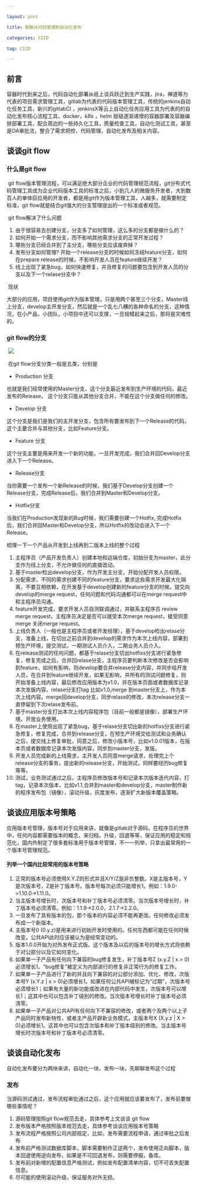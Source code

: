 ```yaml
---

layout: post

title: 聊聊从代码管理到自动化发布

categories: CICD

tag: CICD

---
```


## 前言

​	   容器时代到来之后，代码自动化部署从纸上谈兵跃迁到生产实践，jira，禅道等为代表的项目需求管理工具，gitlab为代表的代码版本管理工具，传统的jenkins自动化任务工具，新兴的gitlabCI ，jenkinsX等云上自动化任务应用工具为代表的的自动化发布核心流程工具，docker，k8s ，helm 层级逐渐递增的容器部署及容器编排部署工具，配合周边的一些持久化工具，质量检查工具，自动化测试工具，甚至是OA审批流，整合了需求把控，代码管理，自动化发布及相关内容。

## 谈谈git flow

### 	什么是git flow

​     git flow版本管理流程，可以满足绝大部分企业的代码管理规范流程，git分布式代码管理工具成为企业代码版本工具的标准之后，小到几人的微服务开发者，大到数百人的单体巨应用的开发者，都是用git作为版本管理工具，人越多，就需要制定标准，git flow就是结合git强大的分支管理提出的一个标准或者规范。

​    git flow解决了什么问题

1. 由于很容易去创建分支，分支多了如何管理，这么多的分支都是做什么的？
2. 如何开始一个需求分支，而不影响其他需求分支的正常开发过程？
3. 哪些分支已经合并到了主分支，哪些分支应该废弃掉？
4. 发布分支如何管理? 开始一个release分支的时候如何冻结feature分支，如何在prepare release的时候，不影响开发人员在feature继续开发？
5. 线上出现了紧急bug，如何快速修复，并且修复的问题要包含到开发人员的分支以及下一个relase分支中？

​     现状

​	   大部分的应用，项目使用git作为版本管理，只是用两个甚至三个分支，Master线上分支，develop主开发分支，然后就是一个乱七八糟的各种命名的分支，这种情况，在小产品，小团队，小项目中还可以支撑，一旦规模起来之后，那将是灾难性的。

### 	git flow的分支

​		![](https://github.com/superhxf/superhxf.github.io/blob/master/_posts/images/o_git-flow-nvie.jpg?raw=true)

​     在git flow分支分类一般是五类，分别是

- Production 分支

也就是我们经常使用的Master分支，这个分支最近发布到生产环境的代码，最近发布的Release， 这个分支只能从其他分支合并，不能在这个分支做任何的修改。

- Develop 分支

这个分支是我们是我们的主开发分支，包含所有要发布到下一个Release的代码，这个主要合并与其他分支，比如Feature分支。

- Feature 分支

这个分支主要是用来开发一个新的功能，一旦开发完成，我们合并回Develop分支进入下一个Release。

- Release分支

当你需要一个发布一个新Release的时候，我们基于Develop分支创建一个Release分支，完成Release后，我们合并到Master和Develop分支。

- Hotfix分支

当我们在Production发现新的Bug时候，我们需要创建一个Hotfix, 完成Hotfix后，我们合并回Master和Develop分支，所以Hotfix的改动会进入下一个Release。



梳理一下一个产品从开发到上线再到二版本上线的整个过程

1. 主程序员（产品开发负责人）创建本地和远端仓库，初始分支为master，此分支作为线上分支，不允许做任何的直接改动。
2. 基于master检出develop分支，作为开发主分支，开始分配开发人员权限。
3. 分配需求，不同的需求创建不同的feature分支，要求这些需求开发最大化隔离，不要互相依赖，在开发基于develop创建新的feature分支的时候，提交向develop的merge request，任何问题和代码沟通都可以在merge request中和主程序员沟通。
4. feature开发完成，要求开发人员自测联调通过，并联系主程序员 review merge request，主程序员决定是否可以接受本次merge request，接受同意merge 关闭merge request。
5. 上线负责人（一般也是主程序员或者开发经理），基于develop检出relase分支，准备上线，在切出之前合并到develop的需求作为本次上线内容，部署到预生产环境，提交测试，一期测试人员介入，二期业务人员介入。
6. 在release测试的任何问题，都基于relase分支切出hotfixs分支进行紧急修复，修复完成之后，合并回relase分支，主程序员要判断本次修改是否会影响到feature，如何有影响，则develop要合并release分支内容，并同步给开发人员，在合并到feature继续开发，如果无影响，并所有的测试问题修复，则开始准备上线内容，最后修改应用版本为v1.0，并在版本页面或者数据库记录本次发版内容，relase分支打tag 比如v1.0,merge 到master分支上，作为本次上线内容。merge回develop分支，同步relase的修改，本次release分支一直停留到下次relase发布前。
7. 基于master分支打出本次上线内容程序包（目前一般都是镜像），部署生产环境，开放业务使用。
8. 在master上使用出现了紧急bug，基于relase分支切出新的hotfixs分支进行紧急修复，修复完成，合并到release分支，在预生产环境交给测试和业务确认之后，提交线上修复审批，同意之后，修改小版本号，比如v1.0.01版本，在版本页或者数据库记录本次发版内容，同步到master分支，发版。
9. 开发人员完成新的上线需求，主开发人员同意merge请求，处理完上个release分支的事务，提出新的release分支，开始测试，同样要经历bug修复等等。
10. 测试，业务测试通过之后，主程序员修改版本号和记录本次版本迭代内容，打tag，记录本次版本，比如v1.1,合并到master和develop分支，master制作新的程序发布包（镜像），滚动升级，灰度发布，逐渐扩大新版本覆盖策略。

## 谈谈应用版本号策略

​    应用版本号管理，版本号对于应用来讲，就像是gitlab对于源码，在程序员的世界中，任何内容都需要版本的概念，来归档，升级，回退等等，保证应用的稳定和规范化，国内外制定了很多套标准用于版本号管理，不一一列举，只拿出最常用的一个版本号管理规范。

#### 列举一个国内比较常用的版本号策略

1. ​	正常的版本号必须使用X.Y.Z的形式并且X/Y/Z是非负整数。X是主版本号，Y是次版本号，Z是补丁版本号。版本号每次必须只能增长1。例如：1.9.0->1.10.0->1.11.0。
2. 当主版本号增长时，次版本号和补丁版本号必须清零。当次版本号增长时，补丁版本号必须清零。例如：1.1.9->2.0.0，2.1.7->2.2.0。
3. 一旦发布了具有版本的包，那个版本的内容必须不能再更改。任何修改必须发布成一个新版本。
4. 主版本号0 (0.y.z)是用来进行初始开发时使用的。任何东西都可能在任何时候改变。公共API此时应该被认为是经常变动的。
5. 版本1.0.0开始为对外发布正式版。这个版本及以后的版本号的增长方式将依赖于对公部分以及它如何变化。
6. 如果单一子产品有任何向下兼容的bug修复发生，补丁版本号Z (x.y.Z | x > 0)必须增长1。“bug修复”被定义为内部进行的修复非正常行为的修复工作。
7. 如果单一子产品进行了新的并且向下兼容的对公部分添加、优化、修改，次版本号Y (x.Y.z | x > 0)必须增长1。如果任何公共API被标记为“过期”，次版本号必须增长1；如果有大量的新功能或改进在内部代码中发生，次版本号可以增长1；这其中也可以包含补丁级别的修改。当次版本号增长时补丁版本号必须清零。
8. 如果单一子产品对公共API有任何向下不兼容的修改，或者两个及两个以上子产品同时发布新特性，或者主产品开辟新业务模式，主版本号X (X.y.z | X > 0)必须增长1。这其中也可以包含次版本和补丁版本级别的修改。当主版本号增长时次版本号和补丁版本号必须清零。

## 谈谈自动化发布

自动化发布要分为两块来讲，自动化一块，发布一块，先聊聊发布这个过程

### 发布

​	当源码测试通过，发布流程审批通过之后，这个应用就应该要发布了，发布前要做哪些事情呢？

1. 源码管理按照git flow规范去走，具体参考上文谈谈 git flow
2. 发布版本严格按照版本规范去走，具体参考谈谈应用版本号策略
3. 发布流程严格按照公司内部规定，比如，发布需要流程申请，通过审批之后发布
4. 发布前严格测试数据库脚本，脚本需要制作正逆两个，发布使用正向脚本，版本回退使用逆向发布，如果是不可回退发布，则需要停服，备库。
5. 发布前对新增的配置信息严格测试，例如发布配置清单内容，切不可丢失配置信息。
6. 尽可能的使用滚动升级，保证服务对外无损。





​	

